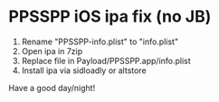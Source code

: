 # PPSSPP iOS ipa fix (no JB)

1. Rename "PPSSPP-info.plist" to "info.plist"  
2. Open ipa in 7zip  
3. Replace file in Payload/PPSSPP.app/info.plist  
4. Install ipa via sidloadly or altstore 




Have a good day/night!
